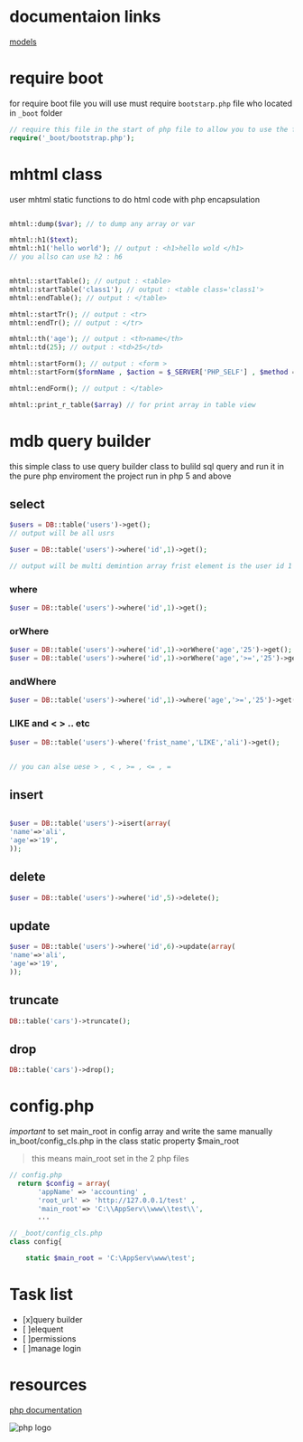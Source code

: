 
# documentaion links

[models](README_MODELS.md)

# require boot

for require boot file you will use must require `bootstarp.php` file who located in `_boot` folder 

```php
// require this file in the start of php file to allow you to use the framwork classes 
require('_boot/bootstrap.php');
```

# mhtml class 

user mhtml static functions to do html code with php encapsulation 

```php

mhtml::dump($var); // to dump any array or var 

mhtml::h1($text);  
mhtml::h1('hello world'); // output : <h1>hello wold </h1>
// you allso can use h2 : h6


mhtml::startTable(); // output : <table>
mhtml::startTable('class1'); // output : <table class='class1'>
mhtml::endTable(); // output : </table>

mhtml::startTr(); // output : <tr>
mhtml::endTr(); // output : </tr>

mhtml::th('age'); // output : <th>name</th> 
mhtml::td(25); // output : <td>25</td>

mhtml::startForm(); // output : <form >
mhtml::startForm($formName , $action = $_SERVER['PHP_SELF'] , $method = 'post'  ); // defult action is php self and defulat method is post 

mhtml::endForm(); // output : </table>

mhtml::print_r_table($array) // for print array in table view

```

# mdb query builder

this simple class to use query builder class to bulild sql query and run it
in the pure php enviroment
the project run in php 5 and above



## select

```php
$users = DB::table('users')->get();
// output will be all usrs

$user = DB::table('users')->where('id',1)->get();

// output will be multi demintion array frist element is the user id 1

```

### where

```php
$user = DB::table('users')->where('id',1)->get();

```
### orWhere
```php
$user = DB::table('users')->where('id',1)->orWhere('age','25')->get();
$user = DB::table('users')->where('id',1)->orWhere('age','>=','25')->get();


```

### andWhere
```php
$user = DB::table('users')->where('id',1)->where('age','>=','25')->get();


```

### LIKE and < > .. etc
```php
$user = DB::table('users')-where('frist_name','LIKE','ali')->get();


// you can alse uese > , < , >= , <= , = 

```

## insert
```php

$user = DB::table('users')->isert(array(
'name'=>'ali',
'age'=>'19',
));

```

## delete
```php
$user = DB::table('users')->where('id',5)->delete();


```

## update
```php
$user = DB::table('users')->where('id',6)->update(array(
'name'=>'ali',
'age'=>'19',
));

```

## truncate
```php
DB::table('cars')->truncate();
```
## drop
```php
DB::table('cars')->drop();
```


# config.php

*important* to set main_root in config array and write the same manually in_boot/config_cls.php in the class static property $main_root

> this means main_root set in the 2 php files 

```php
// config.php
  return $config = array(
       'appName' => 'accounting' ,
       'root_url' => 'http://127.0.0.1/test' ,
       'main_root'=> 'C:\\AppServ\\www\\test\\',
       ...

```

```php
// _boot/config_cls.php
class config{

    static $main_root = 'C:\AppServ\www\test';

```

# Task list

* [x]query builder
* [ ]elequent
* [ ]permissions
* [ ]manage login

# resources

[php documentation](https://www.php.net/docs.php
"php documentation")


![php logo](https://www.php.net/images/logos/php-logo.svg)
